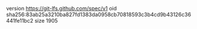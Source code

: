 version https://git-lfs.github.com/spec/v1
oid sha256:83ab25a3210ba827fd1383da0958cb70818593c3b4cd9b43126c36441fe11bc2
size 1905
